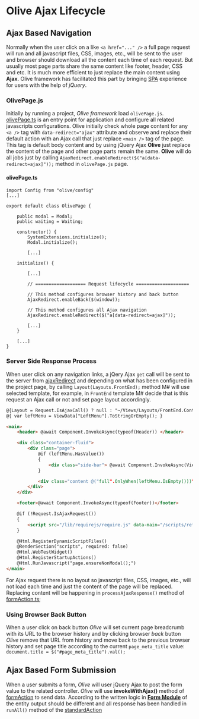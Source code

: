 # Olive Ajax Lifecycle

## Ajax Based Navigation

Normally when the user click on a like `<a href="..." />` a full page request will run and all javascript files, CSS, images, etc., will be sent to the user and browser should download all the content each time of each request. But usually most page parts share the same content like footer, header, CSS and etc. It is much more efficient to just replace the main content using **Ajax**. Olive framework has facilitated this part by bringing [SPA](https://en.wikipedia.org/wiki/Single-page_application) experience for users with the help of *jQuery*.

### OlivePage.js

Initially by running a project, *Olive framework* load `olivePage.js`. [olivePage.ts](https://github.com/Geeksltd/Olive.MvcJs/blob/master/src/olivePage.ts#L119) is an entry point for application and configure all related javascripts configurations. Olive initially check whole page content for any `<a />` tag with `data-redirect="ajax"` attribute and observe and replace their default action with an Ajax call that just replace `<main />` tag of the page. This tag is default body content and by using jQuery Ajax **Olive** just replace the content of the page and other page parts remain the same. **Olive** will do all jobs just by calling `AjaxRedirect.enableRedirect($("a[data-redirect=ajax]"));` method in `olivePage.js` page.

#### olivePage.ts

```TS
import Config from "olive/config"
[...]

export default class OlivePage {

    public modal = Modal;
    public waiting = Waiting;

    constructor() {
        SystemExtensions.initialize();
        Modal.initialize();

        [...]

    initialize() {
        
        [...]

        // =================== Request lifecycle ====================
        
        // This method configures browser history and back button
        AjaxRedirect.enableBack($(window));
        
        // This method configures all Ajax navigation
        AjaxRedirect.enableRedirect($("a[data-redirect=ajax]"));

        [...]
    }

    [...]
}
```

### Server Side Response Process

When user click on any navigation links, a jQery Ajax `get` call will be sent to the server from [ajaxRedirect](https://github.com/Geeksltd/Olive.MvcJs/blob/master/src/mvc/ajaxRedirect.ts#L42) and depending on what has been configured in the project page, by calling `Layout(Layouts.FrontEnd);` method M# will use selected template, for example, in `FrontEnd` template M# decide that is this request an Ajax call or not and set page layout accordingly.

```HTML
@{Layout = Request.IsAjaxCall() ? null : "~/Views/Layouts/FrontEnd.Container.cshtml";}
@{ var leftMenu = ViewData["LeftMenu"].ToStringOrEmpty(); }

<main>
    <header> @await Component.InvokeAsync(typeof(Header)) </header>

    <div class="container-fluid">
        <div class="page">
            @if (leftMenu.HasValue())
            {
                <div class="side-bar"> @await Component.InvokeAsync(ViewData["LeftMenu"].ToString()) </div>
            }

            <div class="content @("full".OnlyWhen(leftMenu.IsEmpty()))">@RenderBody()</div>
        </div>
    </div>

    <footer>@await Component.InvokeAsync(typeof(Footer))</footer>

    @if (!Request.IsAjaxRequest())
    {
        <script src="/lib/requirejs/require.js" data-main="/scripts/references"></script>
    }

    @Html.RegisterDynamicScriptFiles()
    @RenderSection("scripts", required: false)
    @Html.WebTestWidget()
    @Html.RegisterStartupActions()
    @Html.RunJavascript("page.ensureNonModal();")
</main>
```

For Ajax request there is no layout so javascript files, CSS, images, etc., will not load each time and just the content of the page will be replaced. Replacing content will be happening in `processAjaxResponse()` method of [formAction.ts](https://github.com/Geeksltd/Olive.MvcJs/blob/master/src/mvc/formAction.ts#L106);

### Using Browser Back Button

When a user click on back button *Olive* will set current page breadcrumb with its URL to the browser history and by clicking browser *back* button *Olive* remove that URL from history and move back to the previous browser history and set page title according to the  current `page_meta_title` value: `document.title = $("#page_meta_title").val();`

## Ajax Based Form Submission

When a user submits a form, *Olive* will user jQuery Ajax to post the form value to the related controller. *Olive* will use **invokeWithAjax()** method of [formAction](https://github.com/Geeksltd/Olive.MvcJs/blob/master/src/mvc/formAction.ts#L52) to send data. According to the written logic in **[Form Module](https://github.com/Geeksltd/MSharp.Docs/blob/master/Basics/Concepts.md)** of the entity output should be different and all response has been handled in `runAll()` method of the [standardAction](https://github.com/Geeksltd/Olive.MvcJs/blob/master/src/mvc/standardAction.ts#L27)